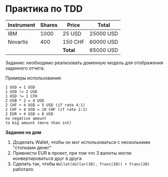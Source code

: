 # Практика по TDD

| **Instrument** | **Shares** | **Price** | **Total** |
|----------------|------------|-----------|-----------|
| IBM            | 1000       | 25 USD    | 25000 USD |
| Novartis       | 400        | 150 CHF   | 60000 USD |
|                |            | **Total** | 65000 USD |

Задание: необходимо реализовать доменную модель для отображения заданного отчета.

Примеры использования:
```
1 USD = 1 USD
1 USD != 2 USD
1 USD != 1 CFH
2 USB * 2 = 4 USD
2 CHF + 4 USD = 5 USD (if rate 4:1)
2 CHF + 4 USD = 10 CHF (if rate 2:1)
2 EUR + 4 USD = 8 USD
no negative amount
to big amount (more than int)
```

**Задание на дом**
1. Доделать Wallet, чтобы он мог использоваться с несколькими "стопками денег"
2. Привнести EUR в проект, при том что 3 валюты могли конвертироваться друг в друга
3. Сделать так, чтобы
   `Wallet(dollar(30), franc(20)) + franc(20)` работало
